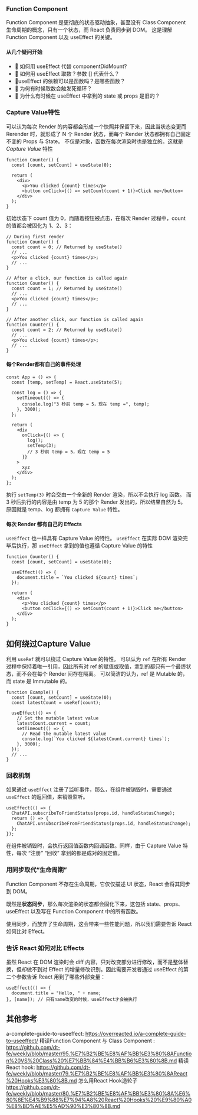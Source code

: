 ### Function Component

Function Component 是更彻底的状态驱动抽象，甚至没有 Class Component 生命周期的概念，只有一个状态，而 React 负责同步到 DOM。 这是理解 Function Component 以及 useEffect 的关键。


####  从几个疑问开始

* 🤔 如何用 useEffect 代替 componentDidMount?
* 🤔 如何用 useEffect 取数？参数 [] 代表什么？
* 🤔useEffect 的依赖可以是函数吗？是哪些函数？
* 🤔 为何有时候取数会触发死循环？
* 🤔 为什么有时候在 useEffect 中拿到的 state 或 props 是旧的？



### Capture Value特性
可以认为每次 Render 的内容都会形成一个快照并保留下来，因此当状态变更而 Rerender 时，就形成了 N 个 Render 状态，而每个 Render 状态都拥有自己固定不变的 Props 与 State。
不仅是对象，函数在每次渲染时也是独立的。这就是 *Capture Value* 特性

```
function Counter() {
  const [count, setCount] = useState(0);

  return (
    <div>
      <p>You clicked {count} times</p>
      <button onClick={() => setCount(count + 1)}>Click me</button>
    </div>
  );
}
```

初始状态下 count 值为 0，而随着按钮被点击，在每次 Render 过程中，count 的值都会被固化为 1、2、3：
```
// During first render
function Counter() {
  const count = 0; // Returned by useState()
  // ...
  <p>You clicked {count} times</p>;
  // ...
}

// After a click, our function is called again
function Counter() {
  const count = 1; // Returned by useState()
  // ...
  <p>You clicked {count} times</p>;
  // ...
}

// After another click, our function is called again
function Counter() {
  const count = 2; // Returned by useState()
  // ...
  <p>You clicked {count} times</p>;
  // ...
}
```

####  每个Render都有自己的事件处理

```
const App = () => {
  const [temp, setTemp] = React.useState(5);

  const log = () => {
    setTimeout(() => {
      console.log("3 秒前 temp = 5，现在 temp =", temp);
    }, 3000);
  };

  return (
    <div
      onClick={() => {
        log();
        setTemp(3);
        // 3 秒前 temp = 5，现在 temp = 5
      }}
    >
      xyz
    </div>
  );
};
```
执行 `setTemp(3)` 时会交由一个全新的 Render 渲染，所以不会执行 log 函数。
而 3 秒后执行的内容是由 temp 为 5 的那个 Render 发出的，所以结果自然为 5。
原因就是 temp、log 都拥有 `Capture Value` 特性。


####  每次 Render 都有自己的 Effects
`useEffect` 也一样具有 Capture Value 的特性。
`useEffect` 在实际 DOM 渲染完毕后执行，那 `useEffect` 拿到的值也遵循 Capture Value 的特性

```
function Counter() {
  const [count, setCount] = useState(0);

  useEffect(() => {
    document.title = `You clicked ${count} times`;
  });

  return (
    <div>
      <p>You clicked {count} times</p>
      <button onClick={() => setCount(count + 1)}>Click me</button>
    </div>
  );
}
```

##  如何绕过Capture Value
利用 `useRef` 就可以绕过 Capture Value 的特性。
可以认为 `ref` 在所有 Render 过程中保持着唯一引用，因此所有对 ref 的赋值或取值，拿到的都只有一个最终状态，而不会在每个 Render 间存在隔离。
可以简洁的认为，ref 是 Mutable 的，而 state 是 Immutable 的。

```
function Example() {
  const [count, setCount] = useState(0);
  const latestCount = useRef(count);

  useEffect(() => {
    // Set the mutable latest value
    latestCount.current = count;
    setTimeout(() => {
      // Read the mutable latest value
      console.log(`You clicked ${latestCount.current} times`);
    }, 3000);
  });
  // ...
}
```

### 回收机制
如果通过 `useEffect` 注册了监听事件，那么，在组件被销毁时，需要通过 `useEffect` 的返回值，来销毁监听。

```
useEffect(() => {
  ChatAPI.subscribeToFriendStatus(props.id, handleStatusChange);
  return () => {
    ChatAPI.unsubscribeFromFriendStatus(props.id, handleStatusChange);
  };
});
```

在组件被销毁时，会执行返回值函数内回调函数。同样，由于 Capture Value 特性，每次 “注册” “回收” 拿到的都是成对的固定值。

### 用同步取代“生命周期”
Function Component 不存在生命周期，它仅仅描述 UI 状态，React 会将其同步到 DOM。

既然是**状态同步**，那么每次渲染的状态都会固化下来，这包括 state、props、useEffect 以及写在 Function Component 中的所有函数。

使用同步，而放弃了生命周期，这会带来一些性能问题，所以我们需要告诉 React 如何比对 Effect。


### 告诉 React 如何对比 Effects

虽然 React 在 DOM 渲染时会 diff 内容，只对改变部分进行修改，而不是整体替换，但却做不到对 Effect 的增量修改识别。因此需要开发者通过 useEffect 的第二个参数告诉 React 用到了哪些外部变量：

```
useEffect(() => {
  document.title = "Hello, " + name;
}, [name]); // 只有name改变的时候，useEffect才会被执行
```












##  其他参考
a-complete-guide-to-useeffect: https://overreacted.io/a-complete-guide-to-useeffect/
精读Function Component 与 Class Component : https://github.com/dt-fe/weekly/blob/master/95.%E7%B2%BE%E8%AF%BB%E3%80%8AFunction%20VS%20Class%20%E7%BB%84%E4%BB%B6%E3%80%8B.md
精读React hook: https://github.com/dt-fe/weekly/blob/master/79.%E7%B2%BE%E8%AF%BB%E3%80%8AReact%20Hooks%E3%80%8B.md
怎么用React Hook造轮子 https://github.com/dt-fe/weekly/blob/master/80.%E7%B2%BE%E8%AF%BB%E3%80%8A%E6%80%8E%E4%B9%88%E7%94%A8%20React%20Hooks%20%E9%80%A0%E8%BD%AE%E5%AD%90%E3%80%8B.md




